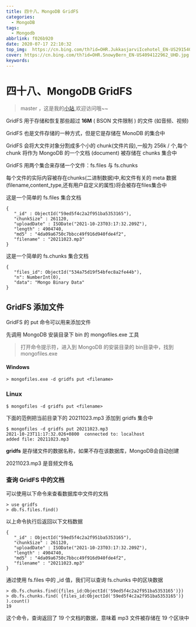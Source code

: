 ```yaml
---
title: 四十八、MongoDB GridFS
categories:
  - MongoDB
tags:
  - Mongodb
abbrlink: f026b920
date: 2020-07-17 22:10:32
top_img:  https://cn.bing.com/th?id=OHR.JukkasjarviIcehotel_EN-US2915409149_UHD.jpg
cover: https://cn.bing.com/th?id=OHR.SnowyBern_EN-US4094122962_UHD.jpg 
keywords:  
---
```

# 四十八、MongoDB GridFS
> master ，这是我的[小站](https://www.tryrun.top),欢迎访问哦~~

GridFS 用于存储和恢复那些超过 **16M** ( BSON 文件限制 ) 的文件 (如音频、视频)

GridFS 也是文件存储的一种方式，但是它是存储在 MonoDB 的集合中

GridFS 会将大文件对象分割成多个小的 chunk(文件片段),一般为 256k / 个,每个 chunk 将作为 MongoDB 的一个文档 (document) 被存储在 chunks 集合中

GridFS 用两个集合来存储一个文件：fs.files 与 fs.chunks

每个文件的实际内容被存在chunks(二进制数据)中,和文件有关的 meta 数据 (filename,content_type,还有用户自定义的属性)将会被存在files集合中

这是一个简单的 fs.files 集合文档

```
{
   "_id" : ObjectId("59ed5f4c2a2f951ba5353165"),
   "chunkSize" : 261120,
   "uploadDate" : ISODate("2021-10-23T03:17:32.209Z"),
   "length" : 4904740, 
   "md5" : "4da09a6750c7bbcc49f916d940fde4f2", 
   "filename" : "20211023.mp3" 
}
```

这是一个简单的 fs.chunks 集合文档

```
{
   "files_id": ObjectId("534a75d19f54bfec8a2fe44b"),
   "n": NumberInt(0),
   "data": "Mongo Binary Data"
}
```

## GridFS 添加文件

GridFS 的 put 命令可以用来添加文件

先调用 MongoDB 安装目录下 bin 的 mongofiles.exe 工具

> 打开命令提示符，进入到 MongoDB 的安装目录的 bin目录中，找到 mongofiles.exe

#### Windows

```
> mongofiles.exe -d gridfs put <filename>
```

### Linux

```
$ mongofiles -d gridfs put <filename>
```

下面的范例把当前目录下的 20211023.mp3 添加到 gridfs 集合中

```
$ mongofiles -d gridfs put 20211023.mp3
2021-10-23T11:17:32.026+0800  connected to: localhost
added file: 20211023.mp3
```

**gridfs** 是存储文件的数据名称，如果不存在该数据库，MongoDB会自动创建

20211023.mp3 是音频文件名

### 查询 GridFS 中的文档

可以使用以下命令来查看数据库中文件的文档

```
> use gridfs
> db.fs.files.find()
```

以上命令执行后返回以下文档数据

```
{
   "_id" : ObjectId("59ed5f4c2a2f951ba5353165"),
   "chunkSize" : 261120,
   "uploadDate" : ISODate("2021-10-23T03:17:32.209Z"),
   "length" : 4904740, 
   "md5" : "4da09a6750c7bbcc49f916d940fde4f2", 
   "filename" : "20211023.mp3" 
}
```

通过使用 fs.files 中的 _id 值，我们可以查询 fs.chunks 中的区块数据

```
> db.fs.chunks.find({files_id:ObjectId('59ed5f4c2a2f951ba5353165')})
> db.fs.chunks.find( {files_id:ObjectId('59ed5f4c2a2f951ba5353165')} ).count()
19
```

这个命令，查询返回了 19 个文档的数据，意味着 mp3 文件被存储在 19 个区块中